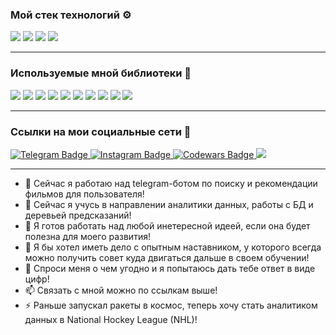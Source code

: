 ### Мой стек технологий ⚙️

<img src="https://img.shields.io/badge/Python-FFFFFF?style=for-the-badge&logo=Python&logoColor=FFFF00"> <img src="https://img.shields.io/badge/Jupyter-FFFFFF?style=for-the-badge&logo=Jupyter&logoColor=FF4500">  <img src="https://img.shields.io/badge/SQL-FFFFFF?style=for-the-badge&logo=SQLite&logoColor=00BFFF"> <img src="https://img.shields.io/badge/Oracle-FFFFFF?style=for-the-badge&logo=Oracle&logoColor=FF0000">
___
### Используемые мной библиотеки 📓

<img src="https://img.shields.io/badge/pandas-87CEEB?style=for-the-badge&logo=&logoColor=FFFF00"> <img src="https://img.shields.io/badge/matplotlib-87CEEB?style=for-the-badge&logo=&logoColor=FFFF00"> <img src="https://img.shields.io/badge/seaborn-87CEEB?style=for-the-badge&logo=&logoColor=FFFF00">  <img src="https://img.shields.io/badge/tree-87CEEB?style=for-the-badge&logo=&logoColor=FFFF00"> <img src="https://img.shields.io/badge/DecisionTreeClassifier-87CEEB?style=for-the-badge&logo=&logoColor=FFFF00"> <img src="https://img.shields.io/badge/GridSearchCV-87CEEB?style=for-the-badge&logo=&logoColor=FFFF00"> <img src="https://img.shields.io/badge/RandomizedSearchCV-87CEEB?style=for-the-badge&logo=&logoColor=FFFF00"> <img src="https://img.shields.io/badge/requests-87CEEB?style=for-the-badge&logo=&logoColor=FFFF00"> <img src="https://img.shields.io/badge/BeautifulSoup-87CEEB?style=for-the-badge&logo=&logoColor=FFFF00">  <img src="https://img.shields.io/badge/pyTelegramBotAPI-87CEEB?style=for-the-badge&logo=&logoColor=FFFF00">
___
### Ссылки на мои социальные сети 📲
<div>
<a href="https://t.me/vikpp"> 
 <img src="https://img.shields.io/badge/telegram-blue?style=for-the-badge&logo=Telegram&logoColor=white" alt="Telegram Badge"/> 
</a> 
<a href="https://instagram.com/p.vik_tor?igshid=YmMyMTA2M2Y=">
 <img src="https://img.shields.io/badge/Instagram-white?style=for-the-badge&logo=Instagram&logoColor=red" alt="Instagram Badge"/>
</a>
<a href="https://www.codewars.com/users/VitOsGG">
 <img src="https://img.shields.io/badge/Codewars-red?style=for-the-badge&logo=Codewars&logoColor=black" alt="Codewars Badge"/>
</a>
<img src="https://img.shields.io/badge/ITDSVP22@gmail.com-FFFFFF?style=for-the-badge&logo=Gmail&logoColor=FF0000">
  
 ___






- 🔭 Сейчас я работаю над telegram-ботом по поиску и рекомендации фильмов для пользователя!
- 🌱 Сейчас я учусь в направлении аналитики данных, работы с БД и деревьей предсказаний!
- 👯 Я готов работать над любой инетересной идеей, если она будет полезна для моего развития!
- 🤔 Я бы хотел иметь дело с опытным наставником, у которого всегда можно получить совет куда двигаться дальше в своем обучении!
- 💬 Спроси меня о чем угодно и я попытаюсь дать тебе ответ в виде цифр!
- 📫 Связать с мной можно по ссылкам выше!
- ⚡ Раньше запускал ракеты в космос, теперь хочу стать аналитиком данных в National Hockey League (NHL)!
